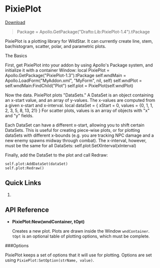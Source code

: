 # PixiePlot

[Download](https://github.com/draftomatic/wildstar/blob/master/lib/PixiePlot.lua)

> Package = Apollo.GetPackage("Drafto:Lib:PixiePlot-1.4").tPackage 

PixiePlot is a plotting library for WildStar. It can currently create line, stem, bar/histogram, scatter, polar, and parametric plots.


The Basics

First, get PixiePlot into your addon by using Apollo's Package system, and initialize it with a container Window:
local PixiePlot = Apollo.GetPackage("PixiePlot-1.3").tPackage
self.wndMain = Apollo.LoadForm("MyAddon.xml", "MyForm", nil, self)
self.wndPlot = self.wndMain:FindChild("Plot")
self.plot = PixiePlot(self.wndPlot)

Now the data. PixiePlot plots "DataSets." A DataSet is an object containing an x-start value, and an array of y-values. The x-values are computed from a given x-start and x-interval.
local dataSet = {
  xStart = 0, 
  values = {0, 1, 1, 2, 3, 5, 8, 13, 21}
}
For scatter plots, values is an array of objects with "x" and "y" fields.

Each DataSet can have a different x-start, allowing you to shift certain DataSets. This is useful for creating piece-wise plots, or for plotting dataSets with different x-bounds (e.g. you are tracking NPC damage and a new enemy spawns midway through combat). The x-interval, however, must be the same for all DataSets:
self.plot:SetXInterval(xInterval)

Finally, add the DataSet to the plot and call Redraw:

    self.plot:AddDataSet(dataSet)
    self.plot:Redraw()


## Quick Links

1. <a href="#"></a>


## API Reference

-  **PixiePlot:New(wndContainer, tOpt)**

   Creates a new plot. Plots are drawn inside the Window `wndContainer`. `tOpt` is an optional table of plotting options, which must be complete.



###Options

PixiePlot keeps a set of options that it will use for plotting. Options are set using `PixiePlot:SetOption(strName, value)`.

